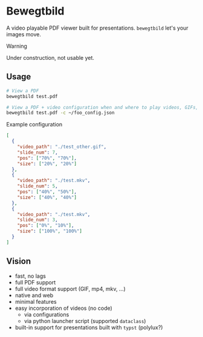 # Bewegtbild

A video playable PDF viewer built for presentations.
`bewegtbild` let's your images move.

> [!WARNING]
> Under construction, not usable yet.

## Usage

```sh
# View a PDF
bewegtbild test.pdf

# View a PDF + video configuration when and where to play videos, GIFs, ...
bewegtbild test.pdf -c ~/foo_config.json
```

Example configuration

```json
[
  {
    "video_path": "./test_other.gif",
    "slide_num": 7,
    "pos": ["70%", "70%"],
    "size": ["20%", "20%"]
  },
  {
    "video_path": "./test.mkv",
    "slide_num": 5,
    "pos": ["40%", "50%"],
    "size": ["40%", "40%"]
  },
  {
    "video_path": "./test.mkv",
    "slide_num": 3,
    "pos": ["0%", "10%"],
    "size": ["100%", "100%"]
  }
]

```

## Vision

- fast, no lags
- full PDF support
- full video format support (GIF, mp4, mkv, ...)
- native and web
- minimal features
- easy incorporation of videos (no code)
  - via configurations
  - via python launcher script (supported `dataclass`)
- built-in support for presentations built with `typst` (polylux?)
